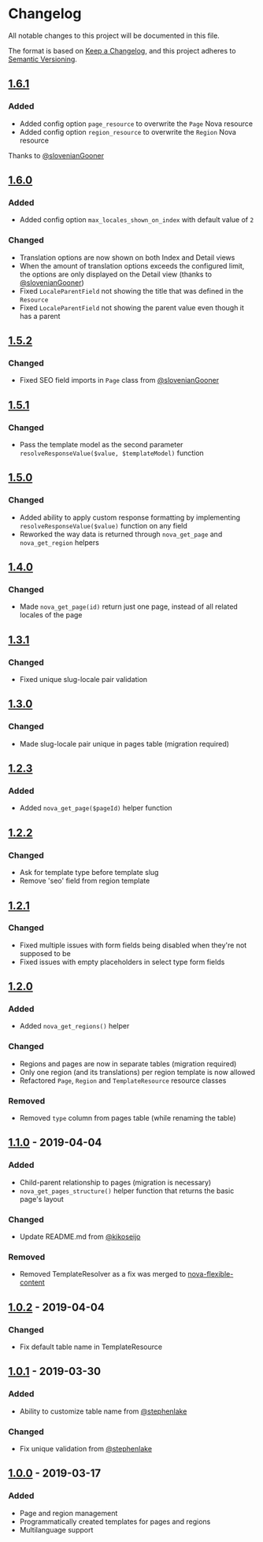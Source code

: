 # Changelog

All notable changes to this project will be documented in this file.

The format is based on [Keep a Changelog](https://keepachangelog.com/en/1.0.0/),
and this project adheres to [Semantic Versioning](https://semver.org/spec/v2.0.0.html).

## [1.6.1]

### Added

- Added config option `page_resource` to overwrite the `Page` Nova resource
- Added config option `region_resource` to overwrite the `Region` Nova resource

Thanks to [@slovenianGooner](https://github.com/slovenianGooner)

## [1.6.0]

### Added

- Added config option `max_locales_shown_on_index` with default value of `2`

### Changed

- Translation options are now shown on both Index and Detail views
- When the amount of translation options exceeds the configured limit, the options are only displayed on the Detail view (thanks to [@slovenianGooner](https://github.com/slovenianGooner))
- Fixed `LocaleParentField` not showing the title that was defined in the `Resource`
- Fixed `LocaleParentField` not showing the parent value even though it has a parent

## [1.5.2]

### Changed

- Fixed SEO field imports in `Page` class from [@slovenianGooner](https://github.com/slovenianGooner)

## [1.5.1]

### Changed

- Pass the template model as the second parameter `resolveResponseValue($value, $templateModel)` function

## [1.5.0]

### Changed

- Added ability to apply custom response formatting by implementing `resolveResponseValue($value)` function on any field
- Reworked the way data is returned through `nova_get_page` and `nova_get_region` helpers

## [1.4.0]

### Changed

- Made `nova_get_page(id)` return just one page, instead of all related locales of the page

## [1.3.1]

### Changed

- Fixed unique slug-locale pair validation

## [1.3.0]

### Changed

- Made slug-locale pair unique in pages table (migration required)

## [1.2.3]

### Added

- Added `nova_get_page($pageId)` helper function

## [1.2.2]

### Changed

- Ask for template type before template slug
- Remove 'seo' field from region template

## [1.2.1]

### Changed

- Fixed multiple issues with form fields being disabled when they're not supposed to be
- Fixed issues with empty placeholders in select type form fields

## [1.2.0]

### Added

- Added `nova_get_regions()` helper

### Changed

- Regions and pages are now in separate tables (migration required)
- Only one region (and its translations) per region template is now allowed
- Refactored `Page`, `Region` and `TemplateResource` resource classes

### Removed

- Removed `type` column from pages table (while renaming the table)

## [1.1.0] - 2019-04-04

### Added

- Child-parent relationship to pages (migration is necessary)
- `nova_get_pages_structure()` helper function that returns the basic page's layout

### Changed

- Update README.md from [@kikoseijo](https://github.com/kikoseijo)

### Removed

- Removed TemplateResolver as a fix was merged to [nova-flexible-content](https://github.com/whitecube/nova-flexible-content)

## [1.0.2] - 2019-04-04

### Changed

- Fix default table name in TemplateResource

## [1.0.1] - 2019-03-30

### Added

- Ability to customize table name from [@stephenlake](https://github.com/stephenlake)

### Changed

- Fix unique validation from [@stephenlake](https://github.com/stephenlake)

## [1.0.0] - 2019-03-17

### Added

- Page and region management
- Programmatically created templates for pages and regions
- Multilanguage support

[1.6.1]: https://github.com/optimistdigital/nova-page-manager/compare/1.6.0...1.6.1
[1.6.0]: https://github.com/optimistdigital/nova-page-manager/compare/1.5.2...1.6.0
[1.5.2]: https://github.com/optimistdigital/nova-page-manager/compare/1.5.1...1.5.2
[1.5.1]: https://github.com/optimistdigital/nova-page-manager/compare/1.5.0...1.5.1
[1.5.0]: https://github.com/optimistdigital/nova-page-manager/compare/1.4.0...1.5.0
[1.4.0]: https://github.com/optimistdigital/nova-page-manager/compare/1.3.1...1.4.0
[1.3.1]: https://github.com/optimistdigital/nova-page-manager/compare/1.3.0...1.3.1
[1.3.0]: https://github.com/optimistdigital/nova-page-manager/compare/1.2.3...1.3.0
[1.2.3]: https://github.com/optimistdigital/nova-page-manager/compare/1.2.2...1.2.3
[1.2.2]: https://github.com/optimistdigital/nova-page-manager/compare/1.2.1...1.2.2
[1.2.1]: https://github.com/optimistdigital/nova-page-manager/compare/1.2.0...1.2.1
[1.2.0]: https://github.com/optimistdigital/nova-page-manager/compare/1.1.0...1.2.0
[1.1.0]: https://github.com/optimistdigital/nova-page-manager/compare/1.0.2...1.1.0
[1.0.2]: https://github.com/optimistdigital/nova-page-manager/compare/1.0.1...1.0.2
[1.0.1]: https://github.com/optimistdigital/nova-page-manager/compare/1.0.0...1.0.1
[1.0.0]: https://github.com/optimistdigital/nova-page-manager/compare/37b3ead816bbb9cfb18a6294f8c3b1b882c24fbb...1.0.0
